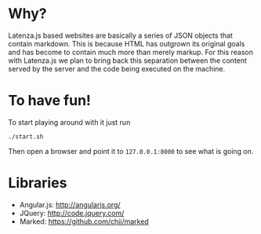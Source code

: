 # Why?

Latenza.js based websites are basically a series of JSON objects that contain
markdown.
This is because HTML has outgrown its original goals and has become to contain
much more than merely markup. For this reason with Latenza.js we plan to bring
back this separation between the content served by the server and the code
being executed on the machine.

# To have fun!

To start playing around with it just run 

    ./start.sh

Then open a browser and point it to `127.0.0.1:8000` to see what is going on.

# Libraries

* Angular.js: http://angularjs.org/
* JQuery: http://code.jquery.com/
* Marked: https://github.com/chjj/marked
